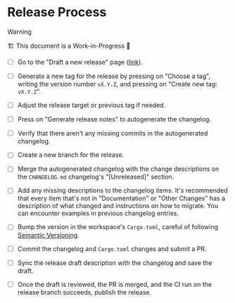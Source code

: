 # Release Process

> [!WARNING]
> 🏗️ This document is a Work-in-Progress 🚧

- [ ] Go to the "Draft a new release" page ([link](https://github.com/Layr-Labs/eigensdk-rs/releases/new)).

- [ ] Generate a new tag for the release by pressing on "Choose a tag", writing the version number `vX.Y.Z`, and pressing on "Create new tag: `vX.Y.Z`".

- [ ] Adjust the release target or previous tag if needed.

- [ ] Press on "Generate release notes" to autogenerate the changelog.

- [ ] Verify that there aren't any missing commits in the autogenerated changelog.

- [ ] Create a new branch for the release.

- [ ] Merge the autogenerated changelog with the change descriptions on the `CHANGELOG.md` changelog's "[Unreleased]" section.

- [ ] Add any missing descriptions to the changelog items. It's recommended that every item that's not in "Documentation" or "Other Changes" has a description of what changed and instructions on how to migrate. You can encounter examples in previous changelog entries.

- [ ] Bump the version in the workspace's `Cargo.toml`, careful of following [Semantic Versioning](https://semver.org/spec/v2.0.0.html).

- [ ] Commit the changelog and `Cargo.toml` changes and submit a PR.

- [ ] Sync the release draft description with the changelog and save the draft.

- [ ] Once the draft is reviewed, the PR is merged, and the CI run on the release branch succeeds, publish the release.

